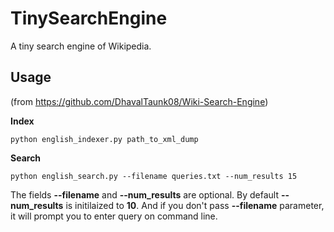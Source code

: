 # TinySearchEngine
A tiny search engine of Wikipedia.

## Usage
(from https://github.com/DhavalTaunk08/Wiki-Search-Engine)

**Index**
```shell
python english_indexer.py path_to_xml_dump
```

**Search**
```shell
python english_search.py --filename queries.txt --num_results 15
```
The fields **--filename** and **--num_results** are optional. By default **--num_results** is initilaized to **10**. And if you don't pass **--filename** parameter, it will prompt you to enter query on command line.